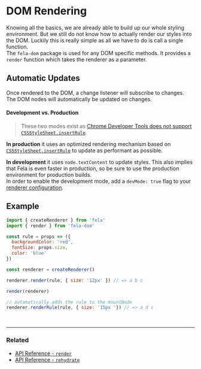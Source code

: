 # DOM Rendering

Knowing all the basics, we are already able to build up our whole styling environment. But we still do not know how to actually render our styles into the DOM. Luckily this is really simple as all we have to do is call a single function.<br>
The `fela-dom` package is used for any DOM specific methods.
It provides a `render` function which takes the renderer as a parameter.

## Automatic Updates
Once rendered to the DOM, a change listener will subscribe to changes. The DOM nodes will automatically be updated on changes.

#### Development vs. Production
> These two modes exist as [Chrome Developer Tools does not support `CSSStyleSheet.insertRule`](https://bugs.chromium.org/p/chromium/issues/detail?id=387952).

**In production** it uses an optimized rendering mechanism based on [`CSSStyleSheet.insertRule`](https://developer.mozilla.org/en-US/docs/Web/api/CSSStyleSheet/insertRule) to update as performant as possible.

**In development** it uses `node.textContent` to update styles. This also implies that Fela is even faster in production, so be sure to use the production environment for production builds.<br>
In order to enable the development mode, add a `devMode: true` flag to your [renderer configuration](RendererConfiguration.md).

## Example

```javascript
import { createRenderer } from 'fela'
import { render } from 'fela-dom'

const rule = props => ({
  backgroundColor: 'red',
  fontSize: props.size,
  color: 'blue'
})

const renderer = createRenderer()

renderer.render(rule, { size: '12px' }) // => a b c

render(renderer)

// automatically adds the rule to the mountNode
renderer.renderRule(rule, { size: '15px '}) // => a d c
```

<br>

---

### Related
* [API Reference - `render`](../api/fela-dom/render.md)
* [API Reference - `rehydrate`](../api/fela-dom/rehydrate)
